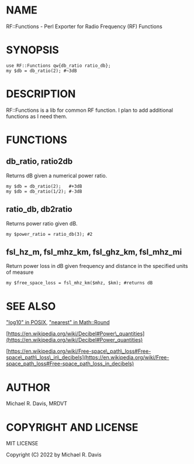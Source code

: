 # NAME

RF::Functions - Perl Exporter for Radio Frequency (RF) Functions

# SYNOPSIS

    use RF::Functions qw{db_ratio ratio_db};
    my $db = db_ratio(2); #~3dB

# DESCRIPTION

RF::Functions is a lib for common RF function.  I plan to add additional functions as I need them.

# FUNCTIONS

## db\_ratio, ratio2db

Returns dB given a numerical power ratio.

    my $db = db_ratio(2);   #+3dB
    my $db = db_ratio(1/2); #-3dB

## ratio\_db, db2ratio

Returns power ratio given dB.

    my $power_ratio = ratio_db(3); #2

## fsl\_hz\_m, fsl\_mhz\_km, fsl\_ghz\_km, fsl\_mhz\_mi

Return power loss in dB given frequency and distance in the specified units of measure

    my $free_space_loss = fsl_mhz_km($mhz, $km); #returns dB

# SEE ALSO

["log10" in POSIX](https://metacpan.org/pod/POSIX#log10), ["nearest" in Math::Round](https://metacpan.org/pod/Math::Round#nearest)

[https://en.wikipedia.org/wiki/Decibel#Power\_quantities](https://en.wikipedia.org/wiki/Decibel#Power_quantities)

[https://en.wikipedia.org/wiki/Free-space\_path\_loss#Free-space\_path\_loss\_in\_decibels](https://en.wikipedia.org/wiki/Free-space_path_loss#Free-space_path_loss_in_decibels)

# AUTHOR

Michael R. Davis, MRDVT

# COPYRIGHT AND LICENSE

MIT LICENSE

Copyright (C) 2022 by Michael R. Davis
